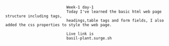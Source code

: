                                Week-1 day-1
                               Today I've learned the basic html web page structure including tags,
                               headings,table tags and form fields, I also added the css properties to style the web page.

                               Live link is 
                               basil-plant.surge.sh